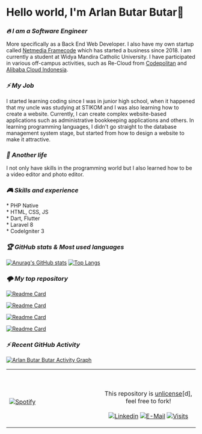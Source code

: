 # Hello world, I'm Arlan Butar Butar👋

<h3><i><strong>🔥 I am a Software Engineer</strong></i></h3>
More specifically as a Back End Web Developer. I also have my own startup called <a href="https://www.netmedia-framecode.com/" target="_blank">Netmedia Framecode</a> which has started a business since 2018. I am currently a student at Widya Mandira Catholic University. I have participated in various off-campus activities, such as Re-Cloud from <a href="https://codepolitan.com/" target="_blank">Codepolitan</a> and <a href="https://id.alibabacloud.com/" target="_blank">Alibaba Cloud Indonesia</a>.

<h3><i><strong>⚡ My Job</strong></i></h3>
I started learning coding since I was in junior high school, when it happened that my uncle was studying at STIKOM and I was also learning how to create a website. Currently, I can create complex website-based applications such as administrative bookkeeping applications and others. In learning programming languages, I didn't go straight to the database management system stage, but started from how to design a website to make it attractive.

<h3><i><strong>🌠 Another life</strong></i></h3>
I not only have skills in the programming world but I also learned how to be a video editor and photo editor.

<h3><i><strong>🎮 Skills and experience</strong></i></h3>
* PHP Native <br>
* HTML, CSS, JS <br>
* Dart, Flutter <br>
* Laravel 8 <br>
* CodeIgniter 3 <br>

<h3><i><strong>🏆 GitHub stats & Most used languages</strong></i></h3>

[![Anurag's GitHub stats](https://github-readme-stats.vercel.app/api?username=arlanbutarbutar&show_icons=true&count_private=true&theme=tokyonight)](https://github.com/arlanbutarbutar) 
[![Top Langs](https://github-readme-stats.vercel.app/api/top-langs/?username=arlanbutarbutar&layout=compact&theme=tokyonight)](https://github.com/arlanbutarbutar)

<h3><i><strong>🌩️ My top repository</strong></i></h3>

[![Readme Card](https://github-readme-stats.vercel.app/api/pin/?username=arlanbutarbutar&show_icons=true&theme=dark&repo=gui_free)](https://github.com/arlanbutarbutar/gui_free)

[![Readme Card](https://github-readme-stats.vercel.app/api/pin/?username=arlanbutarbutar&show_icons=true&theme=dark&repo=lucita_ddos)](https://github.com/arlanbutarbutar/lucita_ddos)

[![Readme Card](https://github-readme-stats.vercel.app/api/pin/?username=arlanbutarbutar&show_icons=true&theme=dark&repo=DVWA)](https://github.com/arlanbutarbutar/DVWA)

[![Readme Card](https://github-readme-stats.vercel.app/api/pin/?username=arlanbutarbutar&show_icons=true&theme=dark&repo=wargabantuwarga.com)](https://github.com/arlanbutarbutar/wargabantuwarga.com)

<h3><i><strong>⚡ Recent GitHub Activity</strong></i></h3>

<a href="https://github.com/arlanbutarbutar"><img alt="Arlan Butar Butar Activity Graph" src="https://activity-graph.herokuapp.com/graph?username=arlanbutarbutar&custom_title=Arlan%20Butar%20Butar%20Contribution%20Graph&theme=react-dark" /></a>

<table width="100%"> 
  <tr>
  <td width="50%">

&nbsp; <br> [![Spotify](https://novatorem.vercel.app/api/spotify?background_color=0d1117&border_color=ffffff)](https://open.spotify.com/user/omnitenebris)

  </td>
  <td width="50%">

&nbsp;<p align="center">This repository is [unlicense](https://choosealicense.com/licenses/unlicense/)[d], feel free to fork!<br><br>
[![Linkedin](https://img.shields.io/badge/linked-in-369?style=flat-square&logo=linkedin&logoColor=white&color=blue)](https://www.linkedin.com/in/andrew-novac)
[![E-Mail](https://img.shields.io/badge/email-reveal-2a8?style=flat-square&logo=gmail&logoColor=white)](https://mail.novac.dev/)
[![Visits](https://komarev.com/ghpvc/?username=novatorem&logo=GitHub&label=github%20visits&color=336699&logoColor=white&style=flat-square)](https://github.com/novatorem)

  </p>
  </td>
</table>
